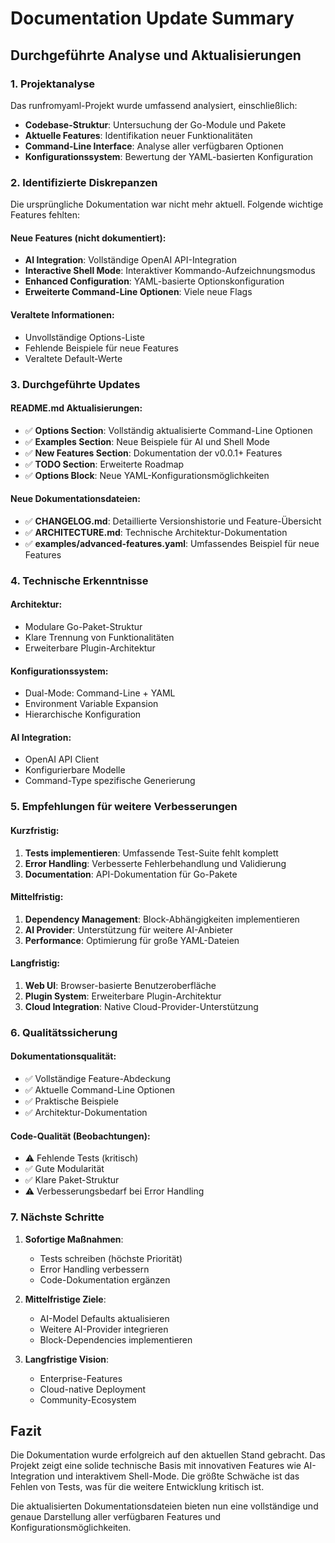 # Documentation Update Summary

## Durchgeführte Analyse und Aktualisierungen

### 1. Projektanalyse

Das runfromyaml-Projekt wurde umfassend analysiert, einschließlich:

- **Codebase-Struktur**: Untersuchung der Go-Module und Pakete
- **Aktuelle Features**: Identifikation neuer Funktionalitäten
- **Command-Line Interface**: Analyse aller verfügbaren Optionen
- **Konfigurationssystem**: Bewertung der YAML-basierten Konfiguration

### 2. Identifizierte Diskrepanzen

Die ursprüngliche Dokumentation war nicht mehr aktuell. Folgende wichtige Features fehlten:

#### Neue Features (nicht dokumentiert):
- **AI Integration**: Vollständige OpenAI API-Integration
- **Interactive Shell Mode**: Interaktiver Kommando-Aufzeichnungsmodus
- **Enhanced Configuration**: YAML-basierte Optionskonfiguration
- **Erweiterte Command-Line Optionen**: Viele neue Flags

#### Veraltete Informationen:
- Unvollständige Options-Liste
- Fehlende Beispiele für neue Features
- Veraltete Default-Werte

### 3. Durchgeführte Updates

#### README.md Aktualisierungen:
- ✅ **Options Section**: Vollständig aktualisierte Command-Line Optionen
- ✅ **Examples Section**: Neue Beispiele für AI und Shell Mode
- ✅ **New Features Section**: Dokumentation der v0.0.1+ Features
- ✅ **TODO Section**: Erweiterte Roadmap
- ✅ **Options Block**: Neue YAML-Konfigurationsmöglichkeiten

#### Neue Dokumentationsdateien:
- ✅ **CHANGELOG.md**: Detaillierte Versionshistorie und Feature-Übersicht
- ✅ **ARCHITECTURE.md**: Technische Architektur-Dokumentation
- ✅ **examples/advanced-features.yaml**: Umfassendes Beispiel für neue Features

### 4. Technische Erkenntnisse

#### Architektur:
- Modulare Go-Paket-Struktur
- Klare Trennung von Funktionalitäten
- Erweiterbare Plugin-Architektur

#### Konfigurationssystem:
- Dual-Mode: Command-Line + YAML
- Environment Variable Expansion
- Hierarchische Konfiguration

#### AI Integration:
- OpenAI API Client
- Konfigurierbare Modelle
- Command-Type spezifische Generierung

### 5. Empfehlungen für weitere Verbesserungen

#### Kurzfristig:
1. **Tests implementieren**: Umfassende Test-Suite fehlt komplett
2. **Error Handling**: Verbesserte Fehlerbehandlung und Validierung
3. **Documentation**: API-Dokumentation für Go-Pakete

#### Mittelfristig:
1. **Dependency Management**: Block-Abhängigkeiten implementieren
2. **AI Provider**: Unterstützung für weitere AI-Anbieter
3. **Performance**: Optimierung für große YAML-Dateien

#### Langfristig:
1. **Web UI**: Browser-basierte Benutzeroberfläche
2. **Plugin System**: Erweiterbare Plugin-Architektur
3. **Cloud Integration**: Native Cloud-Provider-Unterstützung

### 6. Qualitätssicherung

#### Dokumentationsqualität:
- ✅ Vollständige Feature-Abdeckung
- ✅ Aktuelle Command-Line Optionen
- ✅ Praktische Beispiele
- ✅ Architektur-Dokumentation

#### Code-Qualität (Beobachtungen):
- ⚠️ Fehlende Tests (kritisch)
- ✅ Gute Modularität
- ✅ Klare Paket-Struktur
- ⚠️ Verbesserungsbedarf bei Error Handling

### 7. Nächste Schritte

1. **Sofortige Maßnahmen**:
   - Tests schreiben (höchste Priorität)
   - Error Handling verbessern
   - Code-Dokumentation ergänzen

2. **Mittelfristige Ziele**:
   - AI-Model Defaults aktualisieren
   - Weitere AI-Provider integrieren
   - Block-Dependencies implementieren

3. **Langfristige Vision**:
   - Enterprise-Features
   - Cloud-native Deployment
   - Community-Ecosystem

## Fazit

Die Dokumentation wurde erfolgreich auf den aktuellen Stand gebracht. Das Projekt zeigt eine solide technische Basis mit innovativen Features wie AI-Integration und interaktivem Shell-Mode. Die größte Schwäche ist das Fehlen von Tests, was für die weitere Entwicklung kritisch ist.

Die aktualisierten Dokumentationsdateien bieten nun eine vollständige und genaue Darstellung aller verfügbaren Features und Konfigurationsmöglichkeiten.
